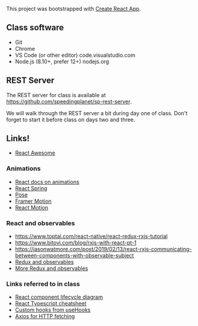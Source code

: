 This project was bootstrapped with [Create React App](https://github.com/facebook/create-react-app).

## Class software

- Git
- Chrome
- VS Code (or other editor) code.visualstudio.com
- Node.js (8.10+, prefer 12+) nodejs.org

## REST Server

The REST server for class is available at https://github.com/speedingplanet/sp-rest-server.

We will walk through the REST server a bit during day one of class. Don't forget to start it before class on days two and three.

## Links!

- [React Awesome](https://github.com/enaqx/awesome-react)

### Animations

- [React docs on animations](https://reactjs.org/docs/animation.html)
- [React Spring](https://www.react-spring.io/)
- [Pose](https://popmotion.io/pose/)
- [Framer Motion](https://www.framer.com/motion/)
- [React Motion](https://github.com/chenglou/react-motion)

### React and observables

- https://www.toptal.com/react-native/react-redux-rxjs-tutorial
- https://www.bitovi.com/blog/rxjs-with-react-pt-1
- https://jasonwatmore.com/post/2019/02/13/react-rxjs-communicating-between-components-with-observable-subject
- [Redux and observables](https://redux-observable.js.org/)
- [More Redux and observables](https://blog.betomorrow.com/replacing-redux-with-observables-and-react-hooks-acdbbaf5ba80)

### Links referred to in class

- [React component lifecycle diagram](http://projects.wojtekmaj.pl/react-lifecycle-methods-diagram/)
- [React Typescript cheatsheet](https://github.com/typescript-cheatsheets/react-typescript-cheatsheet)
- [Custom hooks from useHooks](https://usehooks.com/)
- [Axios for HTTP fetching](https://github.com/axios/axios)
